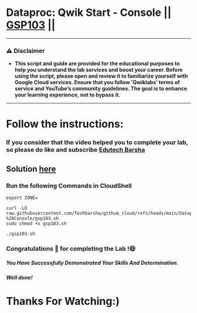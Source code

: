 # Dataproc: Qwik Start - Console || [GSP103](https://www.cloudskillsboost.google/focuses/586?parent=catalog) ||
---
### ⚠️ Disclaimer
- **This script and guide are provided for  the educational purposes to help you understand the lab services and boost your career. Before using the script, please open and review it to familiarize yourself with Google Cloud services. Ensure that you follow 'Qwiklabs' terms of service and YouTube’s community guidelines. The goal is to enhance your learning experience, not to bypass it.**
---
# Follow the instructions:
### If you consider that the video helped you to complete your lab, so please do like and subscribe [Edutech Barsha](https://www.youtube.com/@edutechbarsha)
## Solution [here](https://youtu.be/vJDUowSEVhM)

### Run the following Commands in CloudShell

```
export ZONE=
```
```
curl -LO raw.githubusercontent.com/Techbarsha/github_cloud/refs/heads/main/Dataproc%3A%20Qwik%20Start%20-%20Console/gsp103.sh
sudo chmod +x gsp103.sh

./gsp103.sh
```

### Congratulations 🎉 for completing the Lab !😄

##### *You Have Successfully Demonstrated Your Skills And Determination.*

#### *Well done!*

# Thanks For Watching:)
